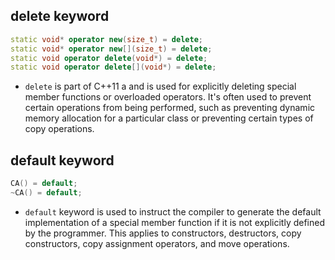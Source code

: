 
## delete keyword 
```cpp
static void* operator new(size_t) = delete;
static void* operator new[](size_t) = delete;
static void operator delete(void*) = delete;
static void operator delete[](void*) = delete;
```
- ```delete```  is part of C++11 a and is used for explicitly deleting special member functions or overloaded operators. It's often used to prevent certain operations from being performed, such as preventing dynamic memory allocation for a particular class or preventing certain types of copy operations.

## default keyword
```cpp
CA() = default;
~CA() = default;
```
- `default` keyword is used to instruct the compiler to generate the default implementation of a special member function if it is not explicitly defined by the programmer. This applies to constructors, destructors, copy constructors, copy assignment operators, and move operations.
